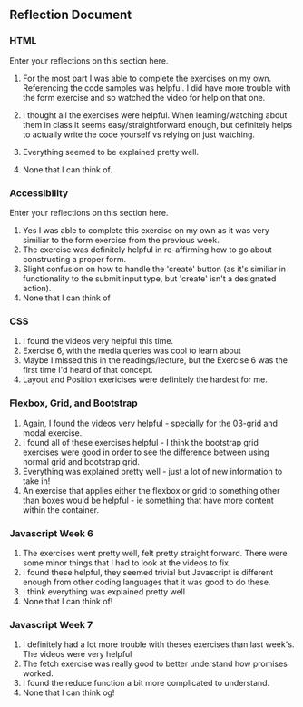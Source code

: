 ## Reflection Document

### HTML

Enter your reflections on this section here.

1. For the most part I was able to complete the exercises on my own. Referencing the code samples was helpful. I did have more trouble with the form exercise and so watched the video for help on that one.

1. I thought all the exercises were helpful. When learning/watching about them in class it seems easy/straightforward enough, but definitely helps to actually write the code yourself vs relying on just watching.

1. Everything seemed to be explained pretty well.

1. None that I can think of.

### Accessibility

Enter your reflections on this section here.

1. Yes I was able to complete this exercise on my own as it was very similiar to the form exercise from the previous week.
2. The exercise was definitely helpful in re-affirming how to go about constructing a proper form.
3. Slight confusion on how to handle the 'create' button (as it's similiar in functionality to the submit input type, but 'create' isn't a designated action).
4. None that I can think of

### CSS

1. I found the videos very helpful this time.
2. Exercise 6, with the media queries was cool to learn about
3. Maybe I missed this in the readings/lecture, but the Exercise 6 was the first time I'd heard of that concept.
4. Layout and Position exericises were definitely the hardest for me.

### Flexbox, Grid, and Bootstrap

1. Again, I found the videos very helpful - specially for the 03-grid and modal exercise.
2. I found all of these exercises helpful - I think the bootstrap grid exercises were good in order to see the difference between using normal grid and bootstrap grid.
3. Everything was explained pretty well - just a lot of new information to take in!
4. An exercise that applies either the flexbox or grid to something other than boxes would be helpful - ie something that have more content within the container.

### Javascript Week 6

1. The exercises went pretty well, felt pretty straight forward. There were some minor things that I had to look at the videos to fix.
2. I found these helpful, they seemed trivial but Javascript is different enough from other coding languages that it was good to do these.
3. I think everything was explained pretty well
4. None that I can think of!

### Javascript Week 7

1. I definitely had a lot more trouble with theses exercises than last week's. The videos were very helpful
2. The fetch exercise was really good to better understand how promises worked.
3. I found the reduce function a bit more complicated to understand.
4. None that I can think og!
